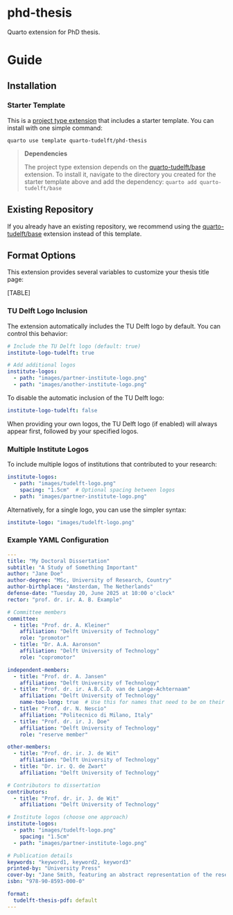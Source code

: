 

# phd-thesis

Quarto extension for PhD thesis.

# Guide

## Installation

### Starter Template

This is a [project type extension](https://quarto.org/docs/extensions/project-types.html) that includes a starter template. You can install with one simple command:

    quarto use template quarto-tudelft/phd-thesis

> **Dependencies**
>
> The project type extension depends on the [quarto-tudelft/base](https://github.com/quarto-tudelft/base) extension. To install it, navigate to the directory you created for the starter template above and add the dependency: `quarto add quarto-tudelft/base`

## Existing Repository

If you already have an existing repository, we recommend using the [quarto-tudelft/base](https://github.com/quarto-tudelft/base) extension instead of this template.

## Format Options

This extension provides several variables to customize your thesis title page:

[TABLE]

### TU Delft Logo Inclusion

The extension automatically includes the TU Delft logo by default. You can control this behavior:

``` yaml
# Include the TU Delft logo (default: true)
institute-logo-tudelft: true  

# Add additional logos
institute-logos:
  - path: "images/partner-institute-logo.png"
  - path: "images/another-institute-logo.png"
```

To disable the automatic inclusion of the TU Delft logo:

``` yaml
institute-logo-tudelft: false
```

When providing your own logos, the TU Delft logo (if enabled) will always appear first, followed by your specified logos.

### Multiple Institute Logos

To include multiple logos of institutions that contributed to your research:

``` yaml
institute-logos:
  - path: "images/tudelft-logo.png"
    spacing: "1.5cm"  # Optional spacing between logos
  - path: "images/partner-institute-logo.png"
```

Alternatively, for a single logo, you can use the simpler syntax:

``` yaml
institute-logo: "images/tudelft-logo.png"
```

### Example YAML Configuration

``` yaml
---
title: "My Doctoral Dissertation"
subtitle: "A Study of Something Important"
author: "Jane Doe"
author-degree: "MSc, University of Research, Country"
author-birthplace: "Amsterdam, The Netherlands"
defense-date: "Tuesday 20, June 2025 at 10:00 o'clock"
rector: "prof. dr. ir. A. B. Example"

# Committee members
committee:
  - title: "Prof. dr. A. Kleiner"
    affiliation: "Delft University of Technology"
    role: "promotor"
  - title: "Dr. A.A. Aaronson"
    affiliation: "Delft University of Technology"
    role: "copromotor"

independent-members:
  - title: "Prof. dr. A. Jansen"
    affiliation: "Delft University of Technology"
  - title: "Prof. dr. ir. A.B.C.D. van de Lange-Achternaam"
    affiliation: "Delft University of Technology"
    name-too-long: true  # Use this for names that need to be on their own line
  - title: "Prof. dr. N. Nescio"
    affiliation: "Politecnico di Milano, Italy"
  - title: "Prof. dr. ir. J. Doe"
    affiliation: "Delft University of Technology"
    role: "reserve member"

other-members:
  - title: "Prof. dr. ir. J. de Wit"
    affiliation: "Delft University of Technology"
  - title: "Dr. ir. Q. de Zwart"
    affiliation: "Delft University of Technology"

# Contributors to dissertation
contributors:
  - title: "Prof. dr. ir. J. de Wit"
    affiliation: "Delft University of Technology"

# Institute logos (choose one approach)
institute-logos:
  - path: "images/tudelft-logo.png"
    spacing: "1.5cm"
  - path: "images/partner-institute-logo.png"

# Publication details
keywords: "keyword1, keyword2, keyword3"
printed-by: "University Press"
cover-by: "Jane Smith, featuring an abstract representation of the research topic"
isbn: "978-90-8593-000-0"

format:
  tudelft-thesis-pdf: default
---
```
